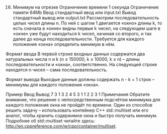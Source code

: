 16. Минимум на отрезке
Ограничение времени	1 секунда
Ограничение памяти	64Mb
Ввод	стандартный ввод или input.txt
Вывод	стандартный вывод или output.txt
Рассмотрим последовательность целых чисел длины n. По ней с шагом 1 двигается «окно» длины k, то есть сначала в «окне» видны первые k чисел, на следующем шаге в «окне» уже будут находиться k чисел, начиная со второго, и так далее до конца последовательности. Требуется для каждого положения «окна» определить минимум в нём.

Формат ввода
В первой строке входных данных содержатся два натуральных числа n и k (n ≤  150000, k ≤ 10000, k ≤  n) – длины последовательности и «окна», соответственно. На следующей строке находятся n чисел – сама последовательность.

Формат вывода
Выходые данные должны содержать n - k + 1 строк – минимумы для каждого положения «окна».

Пример
Ввод	Вывод
7 3
1 3 2 4 5 3 1
1
2
2
3
1
Примечания
Обратите внимание, что решение с непосредственным подсчётом минимума для каждого положения окна не пройдёт по времени. Один из способов решить задачу – использовать контейнер C++ std::multiset или его аналог, чтобы хранить содержимое окна и быстро получать минимум. Подробнее об std::multiset читайте здесь: http://en.cppreference.com/w/cpp/container/multiset.